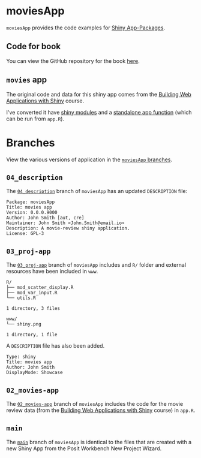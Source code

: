 # moviesApp

`moviesApp` provides the code examples for [Shiny App-Packages](https://mjfrigaard.github.io/shinyap/).

## Code for book

You can view the GitHub repository for the book [here](https://github.com/mjfrigaard/shinyap).

## `movies` app

The original code and data for this shiny app comes from the [Building Web Applications with Shiny](https://rstudio-education.github.io/shiny-course/) course.

I've converted it have [shiny modules](https://shiny.posit.co/r/articles/improve/modules/) and a [standalone app function](https://mastering-shiny.org/scaling-packaging.html#converting-an-existing-app) (which can be run from `app.R`).

# Branches

View the various versions of application in the [`moviesApp` branches](https://github.com/mjfrigaard/moviesApp/branches/all).

## `04_description`

The [`04_description`](https://github.com/mjfrigaard/moviesApp/tree/04_description) branch of `moviesApp` has an updated `DESCRIPTION` file:

```
Package: moviesApp
Title: movies app
Version: 0.0.0.9000
Author: John Smith [aut, cre]
Maintainer: John Smith <John.Smith@email.io>
Description: A movie-review shiny application.
License: GPL-3
```

## `03_proj-app`

The [`03_proj-app`](https://github.com/mjfrigaard/moviesApp/tree/03_proj-app) branch of `moviesApp` includes and `R/` folder and external resources have been included in `www`. 

```
R/
├── mod_scatter_display.R
├── mod_var_input.R
└── utils.R

1 directory, 3 files
```

```
www/
└── shiny.png

1 directory, 1 file
```


A `DESCRIPTION` file has also been added.

```
Type: shiny
Title: movies app
Author: John Smith
DisplayMode: Showcase
```

## `02_movies-app`

The [`02_movies-app`](https://github.com/mjfrigaard/moviesApp/tree/02_movies-app) branch of `moviesApp` includes the code for the movie review data (from the [Building Web Applications with Shiny](https://rstudio-education.github.io/shiny-course/) course) in `app.R`.

## `main`

The [`main`](https://github.com/mjfrigaard/moviesApp/tree/main) branch of `moviesApp` is identical to the files that are created with a new Shiny App from the Posit Workbench New Project Wizard.




